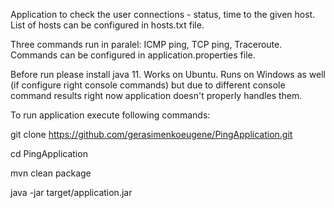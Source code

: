 Application to check the user connections - status, time to the given host.
List of hosts can be configured in hosts.txt file.

Three commands run in paralel: ICMP ping, TCP ping, Traceroute.
Commands can be configured in application.properties file.

Before run please install java 11. Works on Ubuntu.
Runs on Windows as well (if configure right console commands) but due to different console command results right now application doesn't properly handles them.

To run application execute following commands:

git clone https://github.com/gerasimenkoeugene/PingApplication.git

cd PingApplication

mvn clean package

java -jar target/application.jar
